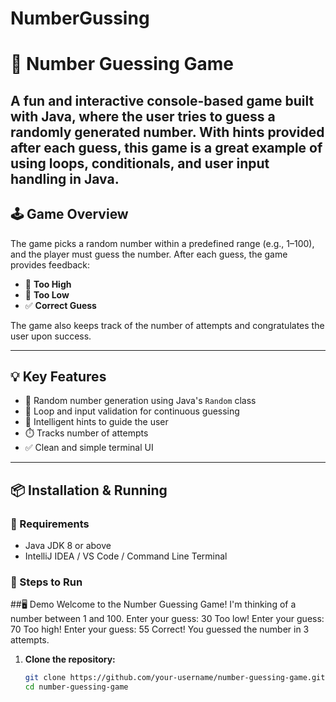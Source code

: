 # NumberGussing
# 🎯 Number Guessing Game

A fun and interactive console-based game built with Java, where the user tries to guess a randomly generated number. With hints provided after each guess, this game is a great example of using loops, conditionals, and user input handling in Java.
---

## 🕹️ Game Overview

The game picks a random number within a predefined range (e.g., 1–100), and the player must guess the number. After each guess, the game provides feedback:
- 🔼 **Too High**
- 🔽 **Too Low**
- ✅ **Correct Guess**

The game also keeps track of the number of attempts and congratulates the user upon success.

---

## 💡 Key Features

- 🎲 Random number generation using Java's `Random` class
- 🔁 Loop and input validation for continuous guessing
- 🧠 Intelligent hints to guide the user
- ⏱️ Tracks number of attempts
- ✅ Clean and simple terminal UI

---

## 📦 Installation & Running

### 🔧 Requirements
- Java JDK 8 or above
- IntelliJ IDEA / VS Code / Command Line Terminal

### 🚀 Steps to Run

##🖥️ Demo
  Welcome to the Number Guessing Game!
  I'm thinking of a number between 1 and 100.
  Enter your guess: 30
  Too low!
  Enter your guess: 70
  Too high!
Enter your guess: 55
Correct! You guessed the number in 3 attempts.


1. **Clone the repository:**
   ```bash
   git clone https://github.com/your-username/number-guessing-game.git
   cd number-guessing-game



   
